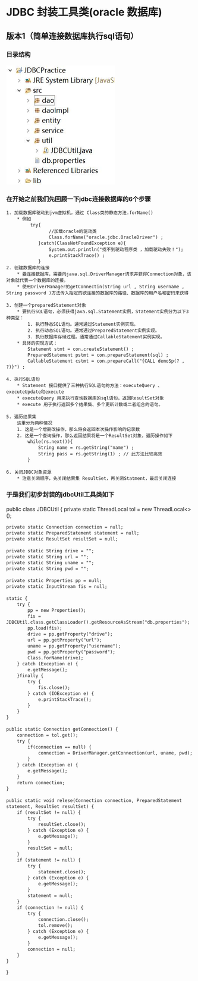 # JDBC 封装工具类(oracle 数据库)

## 版本1（简单连接数据库执行sql语句）
### 目录结构
#### ![](README_files/1.jpg)
### 在开始之前我们先回顾一下jdbc连接数据库的6个步骤
	1. 加载数据库驱动到jvm虚拟机，通过 Class类的静态方法.forName()
		* 例如
			 try{
					//加载oracle的驱动类    
					Class.forName("oracle.jdbc.OracleDriver") ;    
				}catch(ClassNotFoundException e){    
					System.out.println("找不到驱动程序类 ，加载驱动失败！");    
					e.printStackTrace() ;    
				}    
	2. 创建数据库的连接 
		* 要连接数据库，需要向java.sql.DriverManager请求并获得Connection对象，该对象就代表一个数据库的连接。  
		* 使用DriverManager的getConnectin(String url , String username ,  String password )方法传入指定的欲连接的数据库的路径、数据库的用户名和密码来获得

	3. 创建一个preparedStatement对象
		* 要执行SQL语句，必须获得java.sql.Statement实例，Statement实例分为以下3 种类型：    
			1. 执行静态SQL语句。通常通过Statement实例实现。    
			2. 执行动态SQL语句。通常通过PreparedStatement实例实现。    
			3. 执行数据库存储过程。通常通过CallableStatement实例实现。    
		* 具体的实现方式：    
			Statement stmt = con.createStatement() ;    
			PreparedStatement pstmt = con.prepareStatement(sql) ;    
			CallableStatement cstmt = con.prepareCall("{CALL demoSp(? , ?)}") ; 
			
	4. 执行SQL语句
		* Statement 接口提供了三种执行SQL语句的方法：executeQuery 、executeUpdate和execute
		* executeQuery 用来执行查询数据库的sql语句，返回ResultSet对象
		* execute 用于执行返回多个结果集、多个更新计数或二者组合的语句。
	
	5. 遍历结果集
		这里分为两种情况
		1. 这是一个增删改操作，那么将会返回本次操作影响的记录数
		2. 这是一个查询操作，那么返回结果将是一个ResultSet对象，遍历操作如下
			while(rs.next()){    
				String name = rs.getString("name") ;    
				String pass = rs.getString(1) ; // 此方法比较高效    
			}    
			
	6. 关闭JDBC对象资源
		* 注意关闭顺序，先关闭结果集 ResultSet，再关闭Statment，最后关闭连接
		

### 于是我们初步封装的jdbcUtil工具类如下
#### 
public class JDBCUtil {
	private static ThreadLocal<Connection> tol = new ThreadLocal<>();

	private static Connection connection = null;
	private static PreparedStatement statement = null;
	private static ResultSet resultSet = null;

	private static String drive = "";
	private static String url = "";
	private static String uname = "";
	private static String pwd = "";

	private static Properties pp = null;
	private static InputStream fis = null;

	static {
		try {
			pp = new Properties();
			fis = JDBCUtil.class.getClassLoader().getResourceAsStream("db.properties");
			pp.load(fis);
			drive = pp.getProperty("drive");
			url = pp.getProperty("url");
			uname = pp.getProperty("username");
			pwd = pp.getProperty("password");
			Class.forName(drive);
		} catch (Exception e) {
			e.getMessage();
		}finally {
			try {
				fis.close();
			} catch (IOException e) {
				e.printStackTrace();
			}
		}
	}

	public static Connection getConnection() {
		connection = tol.get();
		try {
			if(connection == null) {
				connection = DriverManager.getConnection(url, uname, pwd);
			}
		} catch (Exception e) {
			e.getMessage();
		}
		return connection;
	}

	public static void relese(Connection connection, PreparedStatement statement, ResultSet resultSet) {
		if (resultSet != null) {
			try {
				resultSet.close();
			} catch (Exception e) {
				e.getMessage();
			}
			resultSet = null;
		}
		if (statement != null) {
			try {
				statement.close();
			} catch (Exception e) {
				e.getMessage();
			}
			statement = null;
		}
		if (connection != null) {
			try {
				connection.close();
				tol.remove();
			} catch (Exception e) {
				e.getMessage();
			}
			connection = null;
		}
	}

}